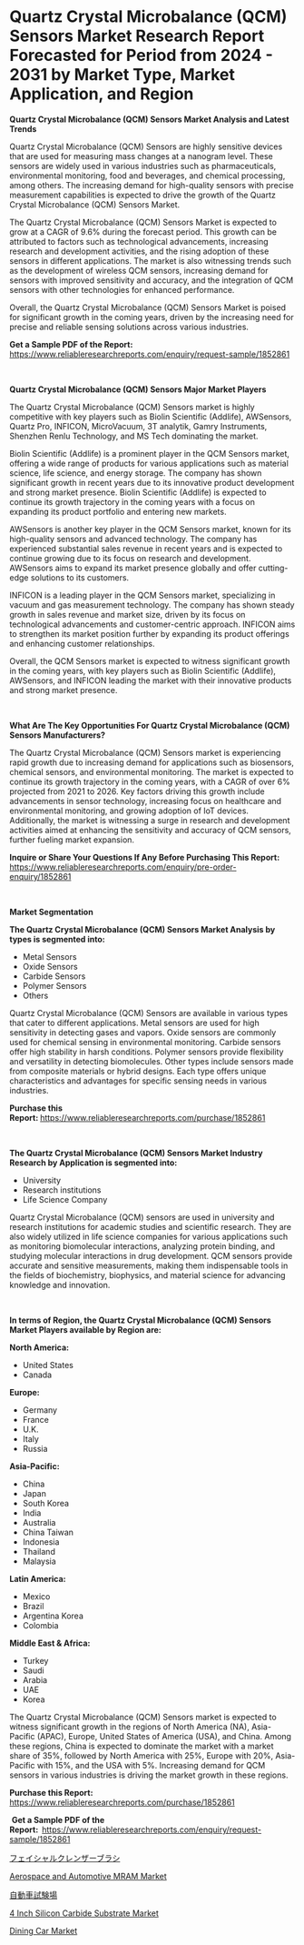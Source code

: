 <p><h1>Quartz Crystal Microbalance (QCM) Sensors Market Research Report Forecasted for Period from 2024 -  2031 by Market Type, Market Application, and Region</h1></p><p><strong>Quartz Crystal Microbalance (QCM) Sensors Market Analysis and Latest Trends</strong></p>
<p><p>Quartz Crystal Microbalance (QCM) Sensors are highly sensitive devices that are used for measuring mass changes at a nanogram level. These sensors are widely used in various industries such as pharmaceuticals, environmental monitoring, food and beverages, and chemical processing, among others. The increasing demand for high-quality sensors with precise measurement capabilities is expected to drive the growth of the Quartz Crystal Microbalance (QCM) Sensors Market.</p><p>The Quartz Crystal Microbalance (QCM) Sensors Market is expected to grow at a CAGR of 9.6% during the forecast period. This growth can be attributed to factors such as technological advancements, increasing research and development activities, and the rising adoption of these sensors in different applications. The market is also witnessing trends such as the development of wireless QCM sensors, increasing demand for sensors with improved sensitivity and accuracy, and the integration of QCM sensors with other technologies for enhanced performance.</p><p>Overall, the Quartz Crystal Microbalance (QCM) Sensors Market is poised for significant growth in the coming years, driven by the increasing need for precise and reliable sensing solutions across various industries.</p></p>
<p><strong>Get a Sample PDF of the Report:&nbsp;</strong> <a href="https://www.reliableresearchreports.com/enquiry/request-sample/1852861">https://www.reliableresearchreports.com/enquiry/request-sample/1852861</a></p>
<p>&nbsp;</p>
<p><strong>Quartz Crystal Microbalance (QCM) Sensors Major Market Players</strong></p>
<p><p>The Quartz Crystal Microbalance (QCM) Sensors market is highly competitive with key players such as Biolin Scientific (Addlife), AWSensors, Quartz Pro, INFICON, MicroVacuum, 3T analytik, Gamry Instruments, Shenzhen Renlu Technology, and MS Tech dominating the market. </p><p>Biolin Scientific (Addlife) is a prominent player in the QCM Sensors market, offering a wide range of products for various applications such as material science, life science, and energy storage. The company has shown significant growth in recent years due to its innovative product development and strong market presence. Biolin Scientific (Addlife) is expected to continue its growth trajectory in the coming years with a focus on expanding its product portfolio and entering new markets.</p><p>AWSensors is another key player in the QCM Sensors market, known for its high-quality sensors and advanced technology. The company has experienced substantial sales revenue in recent years and is expected to continue growing due to its focus on research and development. AWSensors aims to expand its market presence globally and offer cutting-edge solutions to its customers.</p><p>INFICON is a leading player in the QCM Sensors market, specializing in vacuum and gas measurement technology. The company has shown steady growth in sales revenue and market size, driven by its focus on technological advancements and customer-centric approach. INFICON aims to strengthen its market position further by expanding its product offerings and enhancing customer relationships.</p><p>Overall, the QCM Sensors market is expected to witness significant growth in the coming years, with key players such as Biolin Scientific (Addlife), AWSensors, and INFICON leading the market with their innovative products and strong market presence.</p></p>
<p>&nbsp;</p>
<p><strong>What Are The Key Opportunities For Quartz Crystal Microbalance (QCM) Sensors Manufacturers?</strong></p>
<p><p>The Quartz Crystal Microbalance (QCM) Sensors market is experiencing rapid growth due to increasing demand for applications such as biosensors, chemical sensors, and environmental monitoring. The market is expected to continue its growth trajectory in the coming years, with a CAGR of over 6% projected from 2021 to 2026. Key factors driving this growth include advancements in sensor technology, increasing focus on healthcare and environmental monitoring, and growing adoption of IoT devices. Additionally, the market is witnessing a surge in research and development activities aimed at enhancing the sensitivity and accuracy of QCM sensors, further fueling market expansion.</p></p>
<p><strong>Inquire or Share Your Questions If Any Before Purchasing This Report:</strong> <a href="https://www.reliableresearchreports.com/enquiry/pre-order-enquiry/1852861">https://www.reliableresearchreports.com/enquiry/pre-order-enquiry/1852861</a></p>
<p>&nbsp;</p>
<p><strong>Market Segmentation</strong></p>
<p><strong>The Quartz Crystal Microbalance (QCM) Sensors Market Analysis by types is segmented into:</strong></p>
<p><ul><li>Metal Sensors</li><li>Oxide Sensors</li><li>Carbide Sensors</li><li>Polymer Sensors</li><li>Others</li></ul></p>
<p><p>Quartz Crystal Microbalance (QCM) Sensors are available in various types that cater to different applications. Metal sensors are used for high sensitivity in detecting gases and vapors. Oxide sensors are commonly used for chemical sensing in environmental monitoring. Carbide sensors offer high stability in harsh conditions. Polymer sensors provide flexibility and versatility in detecting biomolecules. Other types include sensors made from composite materials or hybrid designs. Each type offers unique characteristics and advantages for specific sensing needs in various industries.</p></p>
<p><strong>Purchase this Report:&nbsp;</strong><a href="https://www.reliableresearchreports.com/purchase/1852861">https://www.reliableresearchreports.com/purchase/1852861</a></p>
<p>&nbsp;</p>
<p><strong>The Quartz Crystal Microbalance (QCM) Sensors Market Industry Research by Application is segmented into:</strong></p>
<p><ul><li>University</li><li>Research institutions</li><li>Life Science Company</li></ul></p>
<p><p>Quartz Crystal Microbalance (QCM) sensors are used in university and research institutions for academic studies and scientific research. They are also widely utilized in life science companies for various applications such as monitoring biomolecular interactions, analyzing protein binding, and studying molecular interactions in drug development. QCM sensors provide accurate and sensitive measurements, making them indispensable tools in the fields of biochemistry, biophysics, and material science for advancing knowledge and innovation.</p></p>
<p>&nbsp;</p>
<p><strong>In terms of Region, the Quartz Crystal Microbalance (QCM) Sensors Market Players available by Region are:</strong></p>
<p>
    <p> <strong> North America: </strong>
        <ul>
            <li>United States</li>
            <li>Canada</li>
        </ul>
        </p> 
    <p> <strong> Europe: </strong>
        <ul>
            <li>Germany</li>
            <li>France</li>
            <li>U.K.</li>
            <li>Italy</li>
            <li>Russia</li>
        </ul>
        </p> 
    <p> <strong> Asia-Pacific: </strong>
        <ul>
            <li>China</li>
            <li>Japan</li>
            <li>South Korea</li>
            <li>India</li>
            <li>Australia</li>
            <li>China Taiwan</li>
            <li>Indonesia</li>
            <li>Thailand</li>
            <li>Malaysia</li>
        </ul>
        </p> 
    <p> <strong> Latin America: </strong>
        <ul>
            <li>Mexico</li>
            <li>Brazil</li>
            <li>Argentina Korea</li>
            <li>Colombia</li>
        </ul>
        </p> 
    <p> <strong> Middle East & Africa: </strong>
        <ul>
            <li>Turkey</li>
            <li>Saudi</li>
            <li>Arabia</li>
            <li>UAE</li>
            <li>Korea</li>
        </ul>
    </p>
    </p>
<p><p>The Quartz Crystal Microbalance (QCM) Sensors market is expected to witness significant growth in the regions of North America (NA), Asia-Pacific (APAC), Europe, United States of America (USA), and China. Among these regions, China is expected to dominate the market with a market share of 35%, followed by North America with 25%, Europe with 20%, Asia-Pacific with 15%, and the USA with 5%. Increasing demand for QCM sensors in various industries is driving the market growth in these regions.</p></p>
<p><strong>Purchase this Report: </strong><a href="https://www.reliableresearchreports.com/purchase/1852861">https://www.reliableresearchreports.com/purchase/1852861</a></p>
<p>&nbsp;<strong>Get a Sample PDF of the Report:&nbsp;&nbsp;</strong><a href="https://www.reliableresearchreports.com/enquiry/request-sample/1852861">https://www.reliableresearchreports.com/enquiry/request-sample/1852861</a></p>
<p><strong></strong></p>
<p><p><a href="https://github.com/MosesSpinka1914/Market-Research-Report-List-1/blob/main/816869113657.md">フェイシャルクレンザーブラシ</a></p><p><a href="https://github.com/timeliteaut/Market-Research-Report-List-2/blob/main/aerospace-and-automotive-mram-market.md">Aerospace and Automotive MRAM Market</a></p><p><a href="https://github.com/bevdtkn4419963/Market-Research-Report-List-1/blob/main/980161013656.md">自動車試験場</a></p><p><a href="https://github.com/bobicer/Market-Research-Report-List-2/blob/main/4-inch-silicon-carbide-substrate-market.md">4 Inch Silicon Carbide Substrate Market</a></p><p><a href="https://issuu.com/reportprime-2/docs/dining-car-market-size-2030.pptx">Dining Car Market</a></p></p>